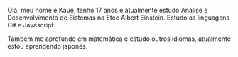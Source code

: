 Olá, meu nome é Kauê, tenho 17 anos e atualmente estudo Análise e Desenvolvimento de Sistemas na Etec Albert Einstein.
Estudo as linguagens C# e Javascript.

Também me aprofundo em matemática e estudo outros idiomas, atualmente estou aprendendo japonês.
